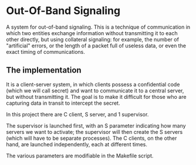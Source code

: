 # Out-Of-Band Signaling
A system for out-of-band signaling.
This is a technique of communication in which two entities exchange information without transmitting it to each other directly, but using collateral signaling: for example, the number of "artificial" errors, or the length of a packet full of useless data, or even the exact timing of communications. 

## The implementation
It is a client-server system, in which clients possess a confidential code (which we will call secret) and want to communicate it to a central server, but without transmitting it. The goal is to make it difficult for those who are capturing data in transit to intercept the secret. 

In this project there are C client, S server, and 1 supervisor. 

The supervisor is launched first, with an S parameter indicating how many servers we want to activate; 
the supervisor will then create the S servers (which will have to be separate processes). 
The C clients, on the other hand, are launched independently, each at different times. 

The various parameters are modifiable in the Makefile script.
